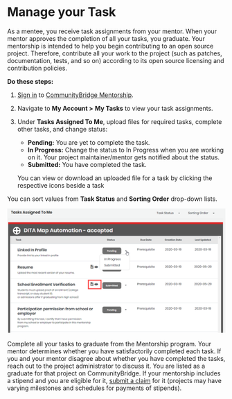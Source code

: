 # Manage your Task

As a mentee, you receive task assignments from your mentor. When your mentor approves the completion of all your tasks, you graduate. Your mentorship is intended to help you begin contributing to an open source project. Therefore, contribute all your work to the project \(such as patches, documentation, tests, and so on\) according to its open source licensing and contribution policies.

**Do these steps:**

1. [Sign in](../../../sso/sign-in/) to [CommunityBridge Mentorship](https://people.communitybridge.org/).
2. Navigate to **My Account &gt;** **My Tasks** to view your task assignments.
3. Under **Tasks Assigned To Me**, upload files for required tasks, complete other tasks, and change status:

   * **Pending:** You are yet to complete the task.
   * **In Progress:** Change the status to In Progress when you are working on it. Your project maintainer/mentor gets notified about the status.
   * **Submitted:** You have completed the task.

   You can view or download an uploaded file for a task by clicking the respective icons beside a task

You can sort values from **Task Status** and **Sorting Order** drop-down lists.

![Tasks for Mentees](../../../.gitbook/assets/mentee-tasks-for-mentee.png)

Complete all your tasks to graduate from the Mentorship program. Your mentor determines whether you have satisfactorily completed each task. If you and your mentor disagree about whether you have completed the tasks, reach out to the project administrator to discuss it. You are listed as a graduate for that project on CommunityBridge. If your mentorship includes a stipend and you are eligible for it, [submit a claim](../../crowd-funding/get-reimbursed.md) for it \(projects may have varying milestones and schedules for payments of stipends\).

